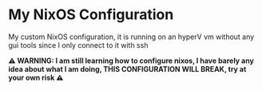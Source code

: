# My NixOS Configuration
 My custom NixOS configuration, it is running on an hyperV vm without any gui tools since I only connect to it with ssh
 
**⚠ WARNING: I am still learning how to configure nixos, I have barely any idea about what I am doing, THIS CONFIGURATION WILL BREAK, try at your own risk ⚠**
